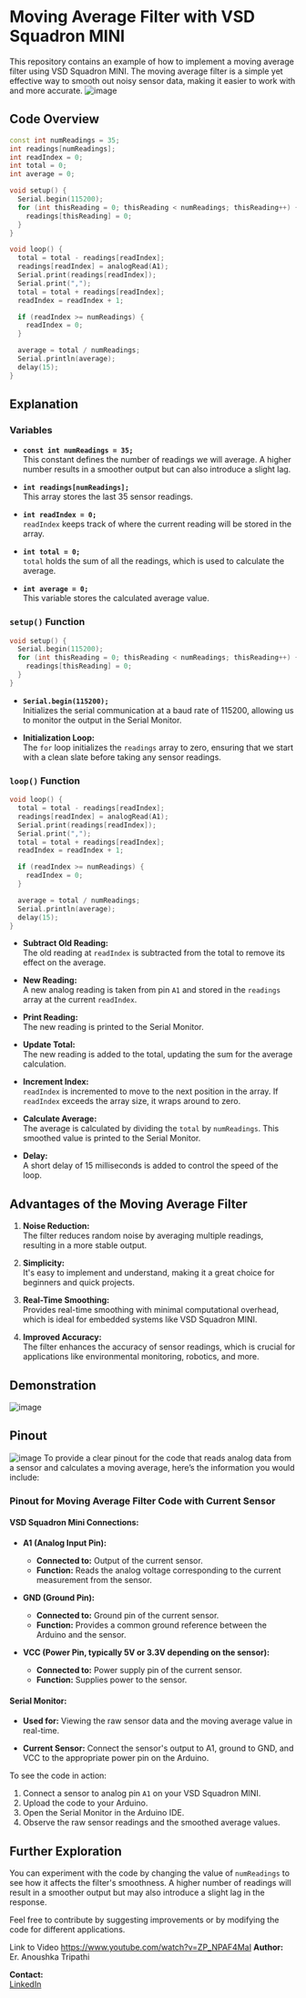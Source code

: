 # Moving Average Filter with VSD Squadron MINI
This repository contains an example of how to implement a moving average filter using VSD Squadron MINI. The moving average filter is a simple yet effective way to smooth out noisy sensor data, making it easier to work with and more accurate.
![image](https://github.com/user-attachments/assets/a573cdd6-82fa-41ef-884b-a9111ecd85c9)

## Code Overview

```cpp
const int numReadings = 35;
int readings[numReadings];
int readIndex = 0;
int total = 0;
int average = 0;

void setup() {
  Serial.begin(115200);
  for (int thisReading = 0; thisReading < numReadings; thisReading++) {
    readings[thisReading] = 0;
  }
}

void loop() {
  total = total - readings[readIndex];
  readings[readIndex] = analogRead(A1);
  Serial.print(readings[readIndex]);
  Serial.print(",");
  total = total + readings[readIndex];
  readIndex = readIndex + 1;

  if (readIndex >= numReadings) {
    readIndex = 0;
  }

  average = total / numReadings;
  Serial.println(average);
  delay(15);
}

```

## Explanation

### Variables

- **`const int numReadings = 35;`**  
  This constant defines the number of readings we will average. A higher number results in a smoother output but can also introduce a slight lag.

- **`int readings[numReadings];`**  
  This array stores the last 35 sensor readings.

- **`int readIndex = 0;`**  
  `readIndex` keeps track of where the current reading will be stored in the array.

- **`int total = 0;`**  
  `total` holds the sum of all the readings, which is used to calculate the average.

- **`int average = 0;`**  
  This variable stores the calculated average value.

### `setup()` Function

```cpp
void setup() {
  Serial.begin(115200);
  for (int thisReading = 0; thisReading < numReadings; thisReading++) {
    readings[thisReading] = 0;
  }
}
```

- **`Serial.begin(115200);`**  
  Initializes the serial communication at a baud rate of 115200, allowing us to monitor the output in the Serial Monitor.

- **Initialization Loop:**  
  The `for` loop initializes the `readings` array to zero, ensuring that we start with a clean slate before taking any sensor readings.

### `loop()` Function

```cpp
void loop() {
  total = total - readings[readIndex];
  readings[readIndex] = analogRead(A1);
  Serial.print(readings[readIndex]);
  Serial.print(",");
  total = total + readings[readIndex];
  readIndex = readIndex + 1;

  if (readIndex >= numReadings) {
    readIndex = 0;
  }

  average = total / numReadings;
  Serial.println(average);
  delay(15);
}
```

- **Subtract Old Reading:**  
  The old reading at `readIndex` is subtracted from the total to remove its effect on the average.

- **New Reading:**  
  A new analog reading is taken from pin `A1` and stored in the `readings` array at the current `readIndex`.

- **Print Reading:**  
  The new reading is printed to the Serial Monitor.

- **Update Total:**  
  The new reading is added to the total, updating the sum for the average calculation.

- **Increment Index:**  
  `readIndex` is incremented to move to the next position in the array. If `readIndex` exceeds the array size, it wraps around to zero.

- **Calculate Average:**  
  The average is calculated by dividing the `total` by `numReadings`. This smoothed value is printed to the Serial Monitor.

- **Delay:**  
  A short delay of 15 milliseconds is added to control the speed of the loop.

## Advantages of the Moving Average Filter

1. **Noise Reduction:**  
   The filter reduces random noise by averaging multiple readings, resulting in a more stable output.

2. **Simplicity:**  
   It's easy to implement and understand, making it a great choice for beginners and quick projects.

3. **Real-Time Smoothing:**  
   Provides real-time smoothing with minimal computational overhead, which is ideal for embedded systems like VSD Squadron MINI.

4. **Improved Accuracy:**  
   The filter enhances the accuracy of sensor readings, which is crucial for applications like environmental monitoring, robotics, and more.

## Demonstration
![image](https://github.com/user-attachments/assets/d6d1c810-8801-4106-b9ff-d8a0b17b39da)

## Pinout
![image](https://github.com/user-attachments/assets/8f5b3be2-21f7-4997-993e-82a5f0386ff1)
To provide a clear pinout for the code that reads analog data from a sensor and calculates a moving average, here’s the information you would include:

### **Pinout for Moving Average Filter Code with Current Sensor**

#### **VSD Squadron Mini Connections:**

- **A1 (Analog Input Pin):**
  - **Connected to:** Output of the current sensor.
  - **Function:** Reads the analog voltage corresponding to the current measurement from the sensor.

- **GND (Ground Pin):**
  - **Connected to:** Ground pin of the current sensor.
  - **Function:** Provides a common ground reference between the Arduino and the sensor.

- **VCC (Power Pin, typically 5V or 3.3V depending on the sensor):**
  - **Connected to:** Power supply pin of the current sensor.
  - **Function:** Supplies power to the sensor.

#### **Serial Monitor:**
- **Used for:** Viewing the raw sensor data and the moving average value in real-time.


- **Current Sensor:** Connect the sensor's output to A1, ground to GND, and VCC to the appropriate power pin on the Arduino.
  

To see the code in action:

1. Connect a sensor to analog pin `A1` on your VSD Squadron MINI.
2. Upload the code to your Arduino.
3. Open the Serial Monitor in the Arduino IDE.
4. Observe the raw sensor readings and the smoothed average values.

## Further Exploration

You can experiment with the code by changing the value of `numReadings` to see how it affects the filter's smoothness. A higher number of readings will result in a smoother output but may also introduce a slight lag in the response.



Feel free to contribute by suggesting improvements or by modifying the code for different applications.

Link to Video  https://www.youtube.com/watch?v=ZP_NPAF4MaI
**Author:**  
Er. Anoushka Tripathi

**Contact:**  
[LinkedIn](https://www.linkedin.com/in/anoushkastripathi/)





